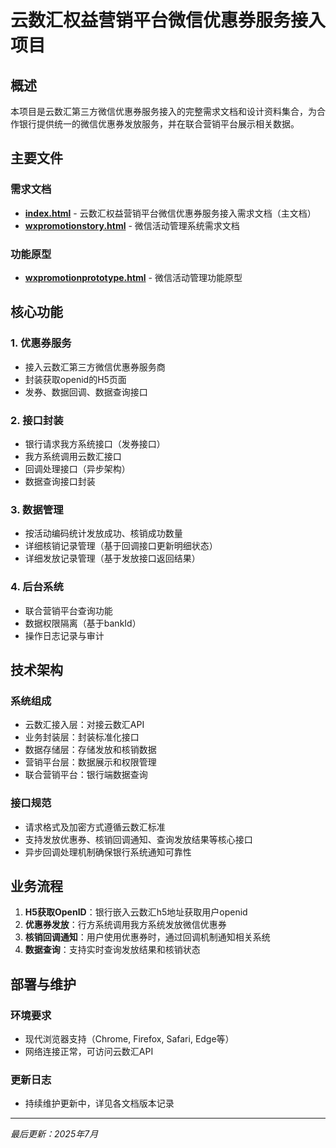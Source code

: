 # 云数汇权益营销平台微信优惠券服务接入项目

## 概述

本项目是云数汇第三方微信优惠券服务接入的完整需求文档和设计资料集合，为合作银行提供统一的微信优惠券发放服务，并在联合营销平台展示相关数据。

## 主要文件

### 需求文档
- **[index.html](index.html)** - 云数汇权益营销平台微信优惠券服务接入需求文档（主文档）
- **[wxpromotionstory.html](wxpromotionstory.html)** - 微信活动管理系统需求文档

### 功能原型
- **[wxpromotionprototype.html](wxpromotionprototype.html)** - 微信活动管理功能原型

## 核心功能

### 1. 优惠券服务
- 接入云数汇第三方微信优惠券服务商
- 封装获取openid的H5页面
- 发券、数据回调、数据查询接口

### 2. 接口封装
- 银行请求我方系统接口（发券接口）
- 我方系统调用云数汇接口
- 回调处理接口（异步架构）
- 数据查询接口封装

### 3. 数据管理
- 按活动编码统计发放成功、核销成功数量
- 详细核销记录管理（基于回调接口更新明细状态）
- 详细发放记录管理（基于发放接口返回结果）

### 4. 后台系统
- 联合营销平台查询功能
- 数据权限隔离（基于bankId）
- 操作日志记录与审计

## 技术架构

### 系统组成
- 云数汇接入层：对接云数汇API
- 业务封装层：封装标准化接口
- 数据存储层：存储发放和核销数据
- 营销平台层：数据展示和权限管理
- 联合营销平台：银行端数据查询

### 接口规范
- 请求格式及加密方式遵循云数汇标准
- 支持发放优惠券、核销回调通知、查询发放结果等核心接口
- 异步回调处理机制确保银行系统通知可靠性

## 业务流程

1. **H5获取OpenID**：银行嵌入云数汇h5地址获取用户openid
2. **优惠券发放**：行方系统调用我方系统发放微信优惠券
3. **核销回调通知**：用户使用优惠券时，通过回调机制通知相关系统
4. **数据查询**：支持实时查询发放结果和核销状态

## 部署与维护

### 环境要求
- 现代浏览器支持（Chrome, Firefox, Safari, Edge等）
- 网络连接正常，可访问云数汇API

### 更新日志
- 持续维护更新中，详见各文档版本记录

---
*最后更新：2025年7月*
